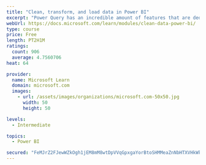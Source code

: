 ```yaml
---
title: "Clean, transform, and load data in Power BI"
excerpt: "Power Query has an incredible amount of features that are dedicated to helping you clean and prepare your data for analysis. You will learn how to simplify a complicated model, change data types, rename objects, and pivot data. You will also learn how to profile columns so that you know which columns have the valuable data that you’re seeking for deeper analytics."
webUrl: https://docs.microsoft.com/learn/modules/clean-data-power-bi/
type: course
price: Free
length: PT2H1M
ratings:
  count: 906
  average: 4.7560706
heat: 64

provider:
  name: Microsoft Learn
  domain: microsoft.com
  images:
    - url: /assets/images/organizations/microsoft.com-50x50.jpg
      width: 50
      height: 50

levels:
  - Intermediate

topics:
  - Power BI

secured: "FeMJrZ2FJewWZkOgh1jEM8mM8wtDpVVqGpxgaYorBtoSHMMeaZnNbHTXVHkWkxskYaLwymq5AcFpZSw1w+hkHFM2JzkgRKucDMjzbl7ooZLW+UuM0odMaMHQ1O8MrGnD7UJPeRpeEIoR5F4TsDV7zxMbGUYGxPNrOXo4QqaQ0vQXZ0iwqLeEUrlFK38MwGcQFQFpyKp5fmViOBUVfNszTPytJI/5R2XdU2s7Ulag9q0bEnMhgoVnlWqEzvt/9f3LqAMB5Ktr0NfeYdFb/LO7pOooruZw7CRDShja1Kye9YcAYRB0BHfc4UH49MzXSkctOzrC7j+2P5Djt2nfT4U0DppXjTE2m9ue8Or1FvH9tYwVyIIQhLwUgvfGY7xeMrcSbxbggslf/8n7XO41fHY/YDIrTQcVeWCyxLANF6CgQtg=;apsTchmATIndSagfQxo+ug=="
---
```


